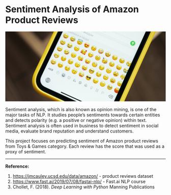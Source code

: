 # Sentiment Analysis of Amazon Product Reviews

![sentiment analysis](img/sentiment_emoji.jpg)

Sentiment analysis, which is also known as opinion mining, is one of the major tasks of NLP. It studies people’s sentiments towards certain entities and detects polarity (e.g. a positive or negative opinion) within text. Sentiment analysis is often used in business to detect sentiment in social media, evaluate brand reputation and understand customers.

This project focuses on predicting sentiment of Amazon product reviews from Toys & Games category. Each review has the score that was used as a proxy of sentiment.

------

**Reference:**

1. https://jmcauley.ucsd.edu/data/amazon/ - product reviews dataset
2. https://www.fast.ai/2019/07/08/fastai-nlp/ - Fast.ai NLP course
3. Chollet, F. (2018). *Deep Learning with Python* Manning Publications
